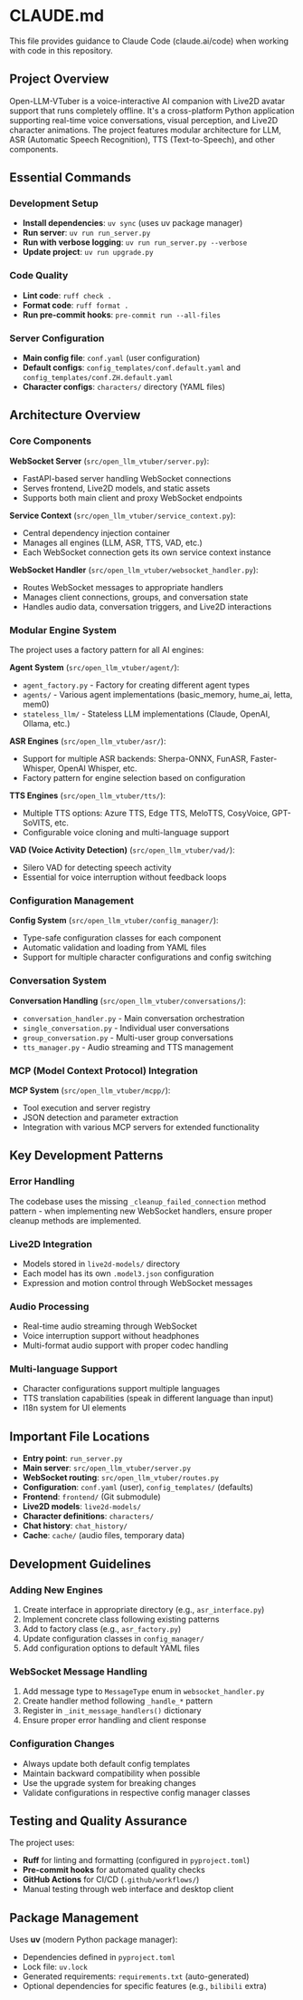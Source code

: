 # CLAUDE.md

This file provides guidance to Claude Code (claude.ai/code) when working with code in this repository.

## Project Overview

Open-LLM-VTuber is a voice-interactive AI companion with Live2D avatar support that runs completely offline. It's a cross-platform Python application supporting real-time voice conversations, visual perception, and Live2D character animations. The project features modular architecture for LLM, ASR (Automatic Speech Recognition), TTS (Text-to-Speech), and other components.

## Essential Commands

### Development Setup
- **Install dependencies**: `uv sync` (uses uv package manager)
- **Run server**: `uv run run_server.py`
- **Run with verbose logging**: `uv run run_server.py --verbose`
- **Update project**: `uv run upgrade.py`

### Code Quality
- **Lint code**: `ruff check .`
- **Format code**: `ruff format .`
- **Run pre-commit hooks**: `pre-commit run --all-files`

### Server Configuration
- **Main config file**: `conf.yaml` (user configuration)
- **Default configs**: `config_templates/conf.default.yaml` and `config_templates/conf.ZH.default.yaml`
- **Character configs**: `characters/` directory (YAML files)

## Architecture Overview

### Core Components

**WebSocket Server** (`src/open_llm_vtuber/server.py`):
- FastAPI-based server handling WebSocket connections
- Serves frontend, Live2D models, and static assets
- Supports both main client and proxy WebSocket endpoints

**Service Context** (`src/open_llm_vtuber/service_context.py`):
- Central dependency injection container
- Manages all engines (LLM, ASR, TTS, VAD, etc.)
- Each WebSocket connection gets its own service context instance

**WebSocket Handler** (`src/open_llm_vtuber/websocket_handler.py`):
- Routes WebSocket messages to appropriate handlers
- Manages client connections, groups, and conversation state
- Handles audio data, conversation triggers, and Live2D interactions

### Modular Engine System

The project uses a factory pattern for all AI engines:

**Agent System** (`src/open_llm_vtuber/agent/`):
- `agent_factory.py` - Factory for creating different agent types
- `agents/` - Various agent implementations (basic_memory, hume_ai, letta, mem0)
- `stateless_llm/` - Stateless LLM implementations (Claude, OpenAI, Ollama, etc.)

**ASR Engines** (`src/open_llm_vtuber/asr/`):
- Support for multiple ASR backends: Sherpa-ONNX, FunASR, Faster-Whisper, OpenAI Whisper, etc.
- Factory pattern for engine selection based on configuration

**TTS Engines** (`src/open_llm_vtuber/tts/`):
- Multiple TTS options: Azure TTS, Edge TTS, MeloTTS, CosyVoice, GPT-SoVITS, etc.
- Configurable voice cloning and multi-language support

**VAD (Voice Activity Detection)** (`src/open_llm_vtuber/vad/`):
- Silero VAD for detecting speech activity
- Essential for voice interruption without feedback loops

### Configuration Management

**Config System** (`src/open_llm_vtuber/config_manager/`):
- Type-safe configuration classes for each component
- Automatic validation and loading from YAML files
- Support for multiple character configurations and config switching

### Conversation System

**Conversation Handling** (`src/open_llm_vtuber/conversations/`):
- `conversation_handler.py` - Main conversation orchestration
- `single_conversation.py` - Individual user conversations
- `group_conversation.py` - Multi-user group conversations
- `tts_manager.py` - Audio streaming and TTS management

### MCP (Model Context Protocol) Integration

**MCP System** (`src/open_llm_vtuber/mcpp/`):
- Tool execution and server registry
- JSON detection and parameter extraction
- Integration with various MCP servers for extended functionality

## Key Development Patterns

### Error Handling
The codebase uses the missing `_cleanup_failed_connection` method pattern - when implementing new WebSocket handlers, ensure proper cleanup methods are implemented.

### Live2D Integration
- Models stored in `live2d-models/` directory
- Each model has its own `.model3.json` configuration
- Expression and motion control through WebSocket messages

### Audio Processing
- Real-time audio streaming through WebSocket
- Voice interruption support without headphones
- Multi-format audio support with proper codec handling

### Multi-language Support
- Character configurations support multiple languages
- TTS translation capabilities (speak in different language than input)
- I18n system for UI elements

## Important File Locations

- **Entry point**: `run_server.py`
- **Main server**: `src/open_llm_vtuber/server.py`
- **WebSocket routing**: `src/open_llm_vtuber/routes.py`
- **Configuration**: `conf.yaml` (user), `config_templates/` (defaults)
- **Frontend**: `frontend/` (Git submodule)
- **Live2D models**: `live2d-models/`
- **Character definitions**: `characters/`
- **Chat history**: `chat_history/`
- **Cache**: `cache/` (audio files, temporary data)

## Development Guidelines

### Adding New Engines
1. Create interface in appropriate directory (e.g., `asr_interface.py`)
2. Implement concrete class following existing patterns
3. Add to factory class (e.g., `asr_factory.py`)
4. Update configuration classes in `config_manager/`
5. Add configuration options to default YAML files

### WebSocket Message Handling
1. Add message type to `MessageType` enum in `websocket_handler.py`
2. Create handler method following `_handle_*` pattern
3. Register in `_init_message_handlers()` dictionary
4. Ensure proper error handling and client response

### Configuration Changes
- Always update both default config templates
- Maintain backward compatibility when possible
- Use the upgrade system for breaking changes
- Validate configurations in respective config manager classes

## Testing and Quality Assurance

The project uses:
- **Ruff** for linting and formatting (configured in `pyproject.toml`)
- **Pre-commit hooks** for automated quality checks
- **GitHub Actions** for CI/CD (`.github/workflows/`)
- Manual testing through web interface and desktop client

## Package Management

Uses **uv** (modern Python package manager):
- Dependencies defined in `pyproject.toml`
- Lock file: `uv.lock`
- Generated requirements: `requirements.txt` (auto-generated)
- Optional dependencies for specific features (e.g., `bilibili` extra)